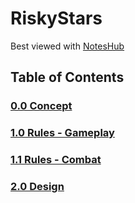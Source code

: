 # RiskyStars

Best viewed with [NotesHub](https://www.noteshub.app/notebooks/github/sharpninja%2FRiskyStars)

## Table of Contents

### [0.0 Concept](0.0_Concept/0.0.0_Game_Concept.md)
### [1.0 Rules - Gameplay](1.0_Rules/1.0.00_Gameplay.md)
### [1.1 Rules - Combat](1.0_Rules/1.1.00_Combat.md)
### [2.0 Design](0.0_Design)
